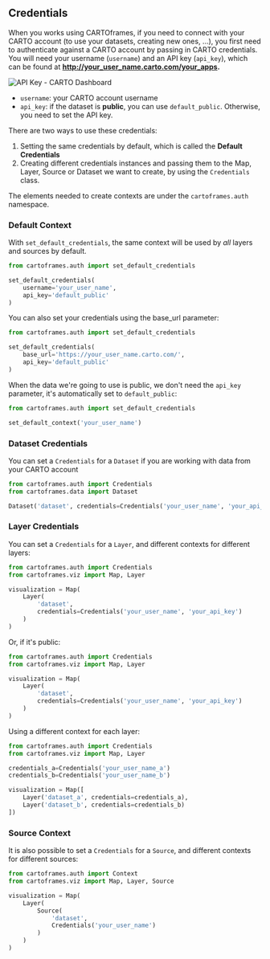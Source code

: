 ## Credentials

When you works using CARTOframes, if you need to connect with your CARTO account (to use your datasets, creating new ones, ...), you first need to authenticate against a CARTO account by passing in CARTO credentials. You will need your username (`username`) and an API key (`api_key`), which can be found at **http://your_user_name.carto.com/your_apps.**

![API Key - CARTO Dashboard](../../img/guides/context/api-keys.png)

* `username`: your CARTO account username
* `api_key`: if the dataset is **public**, you can use `default_public`. Otherwise, you need to set the API key.

There are two ways to use these credentials:

1. Setting the same credentials by default, which is called the **Default Credentials**
2. Creating different credentials instances and passing them to the Map, Layer, Source or Dataset we want to create, by using the `Credentials` class.

The elements needed to create contexts are under the `cartoframes.auth` namespace.

### Default Context

With `set_default_credentials`, the same context will be used by _all_ layers and sources by default.

```py
from cartoframes.auth import set_default_credentials

set_default_credentials(
    username='your_user_name',
    api_key='default_public'
)
```
You can also set your credentials using the base_url parameter:

```py
from cartoframes.auth import set_default_credentials

set_default_credentials(
    base_url='https://your_user_name.carto.com/',
    api_key='default_public'
)
```

When the data we're going to use is public, we don't need the `api_key` parameter, it's automatically set to `default_public`:

```py
from cartoframes.auth import set_default_credentials

set_default_context('your_user_name')
```

### Dataset Credentials

You can set a `Credentials` for a `Dataset` if you are working with data from your CARTO account

```py
from cartoframes.auth import Credentials
from cartoframes.data import Dataset

Dataset('dataset', credentials=Credentials('your_user_name', 'your_api_key'))
```

### Layer Credentials

You can set a `Credentials` for a `Layer`, and different contexts for different layers:

```py
from cartoframes.auth import Credentials
from cartoframes.viz import Map, Layer

visualization = Map(
    Layer(
        'dataset',
        credentials=Credentials('your_user_name', 'your_api_key')
    )
)
```

Or, if it's public:

```py
from cartoframes.auth import Credentials
from cartoframes.viz import Map, Layer

visualization = Map(
    Layer(
        'dataset',
        credentials=Credentials('your_user_name', 'your_api_key')
    )
)
```

Using a different context for each layer:

```py
from cartoframes.auth import Credentials
from cartoframes.viz import Map, Layer

credentials_a=Credentials('your_user_name_a')
credentials_b=Credentials('your_user_name_b')

visualization = Map([
    Layer('dataset_a', credentials=credentials_a),
    Layer('dataset_b', credentials=credentials_b)
])
```

### Source Context

It is also possible to set a `Credentials` for a `Source`, and different contexts for different sources:

```py
from cartoframes.auth import Context
from cartoframes.viz import Map, Layer, Source

visualization = Map(
    Layer(
        Source(
            'dataset',
            Credentials('your_user_name')
        )
    )
)
```
